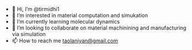 - 👋 Hi, I’m @tirmidhi1
- 👀 I’m interested in material computation and simukation
- 🌱 I’m currently learning molecular dynamics
- 💞️ I’m looking to collaborate on material machinining and manufacturing via simulation
- 📫 How to reach me taolaniyan@gmail.com

<!---
tirmidhi1/tirmidhi1 is a ✨ special ✨ repository because its `README.md` (this file) appears on your GitHub profile.
You can click the Preview link to take a look at your changes.
--->
